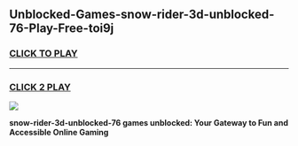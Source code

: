 
## Unblocked-Games-snow-rider-3d-unblocked-76-Play-Free-toi9j
<h3>
<a href="https://premium76.site?title=snow-rider-3d-unblocked-76&ref=15A">CLICK TO PLAY</a></h3>
<hr>

<h3>
<a href="https://premium76.site?title=snow-rider-3d-unblocked-76&ref=15A">CLICK 2 PLAY</a>
  
</h3>

<a href="https://premium76.site?title=snow-rider-3d-unblocked-76&ref=15A"><img src="https://clearcache.store/games.png"></a>


**snow-rider-3d-unblocked-76 games unblocked: Your Gateway to Fun and Accessible Online Gaming**
